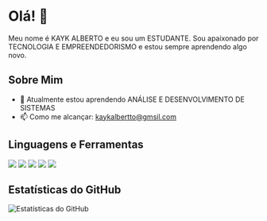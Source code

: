 # Olá! 👋

Meu nome é KAYK ALBERTO e eu sou um ESTUDANTE. Sou apaixonado por TECNOLOGIA E EMPREENDEDORISMO e estou sempre aprendendo algo novo.

## Sobre Mim
- 🌱 Atualmente estou aprendendo ANÁLISE E DESENVOLVIMENTO DE SISTEMAS
- 📫 Como me alcançar: kaykalbertto@gmsil.com

## Linguagens e Ferramentas
[![](https://img.shields.io/badge/-GitHub-181717?logo=github&style=flat-square)](https://github.com/[SeuUsuárioDoGitHub])
[![](https://img.shields.io/badge/-JavaScript-F7DF1E?logo=javascript&logoColor=white&style=flat-square)](https://www.javascript.com/)
[![](https://img.shields.io/badge/-Python-3776AB?logo=python&logoColor=white&style=flat-square)](https://www.python.org/)
[![](https://img.shields.io/badge/-HTML5-E34F26?logo=html5&logoColor=white&style=flat-square)](https://developer.mozilla.org/en-US/docs/Web/Guide/HTML/HTML5)
[![](https://img.shields.io/badge/-CSS3-1572B6?logo=css3&logoColor=white&style=flat-square)](https://developer.mozilla.org/en-US/docs/Web/CSS)

## Estatísticas do GitHub
![Estatísticas do GitHub](https://github-readme-stats.vercel.app/api?username=[SeuUsuárioDoGitHub]&show_icons=true&count_private=true&hide=issues&theme=radical)

